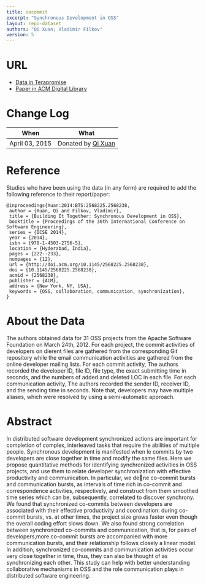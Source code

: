 ```yaml
---
title: cocommit
excerpt: "Synchronous Development in OSS"
layout: repo-dataset
authors: "Qi Xuan; Vladimir Filkov"
version: 5
---
```



# URL

  * [Data in Terapromise](https://terapromise.csc.ncsu.edu:8443/!/#repo/view/head/other/cocommit)
  * [Paper in ACM Digital Library](http://dl.acm.org/citation.cfm?id=2568238)

# Change Log

When | What
---- | ----
April 03, 2015| Donated by [Qi Xuan](/repo/people/data-donors/promise5.html)


# Reference

Studies who have been using the data (in any form) are required to add the following reference to their report/paper:

```
@inproceedings{Xuan:2014:BTS:2568225.2568238,
 author = {Xuan, Qi and Filkov, Vladimir},
 title = {Building It Together: Synchronous Development in OSS},
 booktitle = {Proceedings of the 36th International Conference on Software Engineering},
 series = {ICSE 2014},
 year = {2014},
 isbn = {978-1-4503-2756-5},
 location = {Hyderabad, India},
 pages = {222--233},
 numpages = {12},
 url = {http://doi.acm.org/10.1145/2568225.2568238},
 doi = {10.1145/2568225.2568238},
 acmid = {2568238},
 publisher = {ACM},
 address = {New York, NY, USA},
 keywords = {OSS, collaboration, communication, synchronization},
}
```

# About the Data
The authors obtained data for 31 OSS projects from the Apache Software Foundation  on March 24th, 2012. For  each project, the commit activities of developers on dierent  files are gathered from the corresponding Git repository while the email communication  activities  are  gathered  from  the  online  developer mailing lists.  For  each commit activity,  The authors recorded the developer ID, file ID, file type, the exact submitting time in seconds, and the numbers of added and deleted LOC in each file.  For  each communication activity,  The authors recorded the sender ID, receiver ID, and the sending  time  in  seconds. Note that, developers may have multiple aliases, which were resolved  by  using  a  semi-automatic  approach.

# Abstract
In  distributed  software  development  synchronized  actions are important for completion of complex, interleaved tasks that  require  the  abilities  of  multiple  people.   Synchronous development  is  manifested  when le  commits  by  two  developers  are  close  together  in  time  and  modify  the  same files.   Here  we  propose  quantitative  methods  for  identifying  synchronized  activities  in  OSS  projects,  and  use  them to relate developer synchronization with effective productivity and communication.  In particular, we dene co-commit bursts and communication bursts, as intervals of time rich in co-commit and correspondence activities,  respectively,  and construct  from  them  smoothed  time  series  which  can  be, subsequently, correlated to discover synchrony.   We found that synchronized co-commits between developers are associated with their  effective productivity  and  coordination:  during co-commit bursts, vs.  at other times, the project size grows faster even though  the  overall  coding  effort  slows  down. We  also found  strong  correlation  between  synchronized  co-commits and communication, that is, for pairs of developers,more co-commit bursts are accompanied with more communication bursts, and their relationship follows closely a linear model.  In addition, synchronized co-commits and communication  activities  occur  very  close  together  in  time,  thus, they  can  also  be  thought  of  as  synchronizing  each  other. This  study  can  help  with  better  understanding  collaborative mechanisms in OSS and the role communication plays in distributed software engineering.
